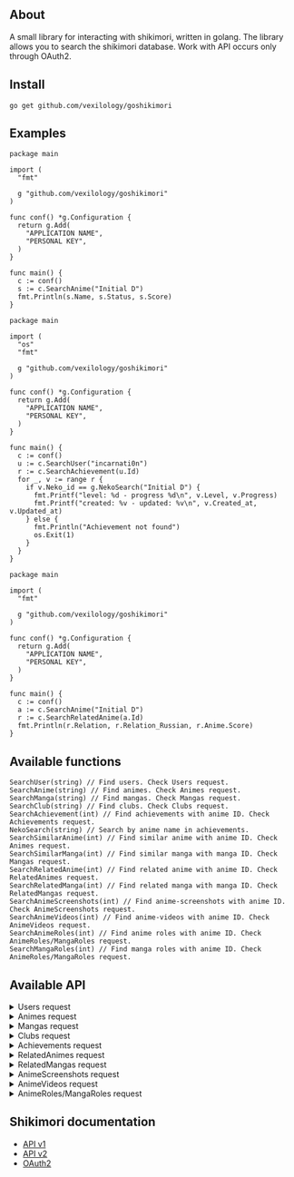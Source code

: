 ## About
A small library for interacting with shikimori, written in golang.
The library allows you to search the shikimori database.
Work with API occurs only through OAuth2.

## Install
```
go get github.com/vexilology/goshikimori
```

## Examples
``` golang
package main

import (
  "fmt"

  g "github.com/vexilology/goshikimori"
)

func conf() *g.Configuration {
  return g.Add(
    "APPLICATION NAME",
    "PERSONAL KEY",
  )
}

func main() {
  c := conf()
  s := c.SearchAnime("Initial D")
  fmt.Println(s.Name, s.Status, s.Score)
}
```
``` golang
package main

import (
  "os"
  "fmt"

  g "github.com/vexilology/goshikimori"
)

func conf() *g.Configuration {
  return g.Add(
    "APPLICATION NAME",
    "PERSONAL KEY",
  )
}

func main() {
  c := conf()
  u := c.SearchUser("incarnati0n")
  r := c.SearchAchievement(u.Id)
  for _, v := range r {
    if v.Neko_id == g.NekoSearch("Initial D") {
      fmt.Printf("level: %d - progress %d\n", v.Level, v.Progress)
      fmt.Printf("created: %v - updated: %v\n", v.Created_at, v.Updated_at)
    } else {
      fmt.Println("Achievement not found")
      os.Exit(1)
    }
  }
}
```
``` golang
package main

import (
  "fmt"

  g "github.com/vexilology/goshikimori"
)

func conf() *g.Configuration {
  return g.Add(
    "APPLICATION NAME",
    "PERSONAL KEY",
  )
}

func main() {
  c := conf()
  a := c.SearchAnime("Initial D")
  r := c.SearchRelatedAnime(a.Id)
  fmt.Println(r.Relation, r.Relation_Russian, r.Anime.Score)
}
```

## Available functions
```golang
SearchUser(string) // Find users. Check Users request.
SearchAnime(string) // Find animes. Check Animes request.
SearchManga(string) // Find mangas. Check Mangas request.
SearchClub(string) // Find clubs. Check Clubs request.
SearchAchievement(int) // Find achievements with anime ID. Check Achievements request.
NekoSearch(string) // Search by anime name in achievements.
SearchSimilarAnime(int) // Find similar anime with anime ID. Check Animes request.
SearchSimilarManga(int) // Find similar manga with manga ID. Check Mangas request.
SearchRelatedAnime(int) // Find related anime with anime ID. Check RelatedAnimes request.
SearchRelatedManga(int) // Find related manga with manga ID. Check RelatedMangas request.
SearchAnimeScreenshots(int) // Find anime-screenshots with anime ID. Check AnimeScreenshots request.
SearchAnimeVideos(int) // Find anime-videos with anime ID. Check AnimeVideos request.
SearchAnimeRoles(int) // Find anime roles with anime ID. Check AnimeRoles/MangaRoles request.
SearchMangaRoles(int) // Find manga roles with anime ID. Check AnimeRoles/MangaRoles request.
```

## Available API
<details>
  <summary>Users request</summary>
    <ul>
      <li>Id</li>
      <li>Nickname</li>
      <li>Avatar</li>
      <li>
        <details>
          <summary>Image</summary>
            <ul>
              <li>Image.X160</li>
              <li>Image.X148</li>
              <li>Image.X80</li>
              <li>Image.X64</li>
              <li>Image.X48</li>
              <li>Image.X32</li>
              <li>Image.X16</li>
            </ul>
        </details>
      </li>
      <li>Online</li>
      <li>Name</li>
      <li>Sex</li>
      <li>Full_Years</li>
      <li>Last_Online</li>
      <li>Website</li>
      <li>Location</li>
      <li>Banned</li>
      <li>About</li>
      <li>AboutHTML</li>
      <li>Common_Info</li>
      <li>Show_Comments</li>
      <li>In_Friends</li>
      <li>Is_Ignored</li>
      <li>Style_Id</li>
    </ul>
</details>

<details>
  <summary>Animes request</summary>
    <ul>
      <li>Id</li>
      <li>Name</li>
      <li>Russian</li>
      <li>
        <details>
          <summary>Image</summary>
            <ul>
              <li>Image.Original</li>
              <li>Image.Preview</li>
              <li>Image.X96</li>
              <li>Image.X48</li>
            </ul>
        </details>
      </li>
      <li>Url</li>
      <li>Kind</li>
      <li>Score</li>
      <li>Status</li>
      <li>Episodes</li>
      <li>Episodes_aired</li>
      <li>Aired_on</li>
      <li>Released_on</li>
    </ul>
</details>

<details>
  <summary>Mangas request</summary>
    <ul>
      <li>Id</li>
      <li>Name</li>
      <li>Russian</li>
      <li>
        <details>
          <summary>Image</summary>
            <ul>
              <li>Image.Original</li>
              <li>Image.Preview</li>
              <li>Image.X96</li>
              <li>Image.X48</li>
            </ul>
        </details>
      </li>
      <li>Url</li>
      <li>Kind</li>
      <li>Score</li>
      <li>Status</li>
      <li>Volumes</li>
      <li>Chapters</li>
      <li>Aired_on</li>
      <li>Released_on</li>
    </ul>
</details>

<details>
  <summary>Clubs request</summary>
    <ul>
      <li>Id</li>
      <li>Name</li>
      <li>
        <details>
          <summary>Logo</summary>
            <ul>
              <li>Logo.Original</li>
              <li>Logo.Main</li>
              <li>Logo.X96</li>
              <li>Logo.X73</li>
              <li>Logo.X48</li>
            </ul>
        </details>
      </li>
      <li>Is_censored</li>
      <li>Join_policy</li>
      <li>Comment_policy</li>
    </ul>
</details>

<details>
  <summary>Achievements request</summary>
    <ul>
      <li>Id</li>
      <li>Neko_id</li>
      <li>Level</li>
      <li>Progress</li>
      <li>User_id</li>
      <li>Created_at</li>
      <li>Updated_at</li>
    </ul>
</details>

<details>
  <summary>RelatedAnimes request</summary>
    <ul>
      <li>Relation</li>
      <li>Relation_Russian</li>
      <li>
        <details>
          <summary>Anime</summary>
            <ul>
              <li>Id</li>
              <li>Name</li>
              <li>Russian</li>
              <li>
                <details>
                  <summary>Image</summary>
                    <ul>
                      <li>Image.Original</li>
                      <li>Image.Preview</li>
                      <li>Image.X96</li>
                      <li>Image.X48</li>
                    </ul>
                </details>
              </li>
              <li>Url</li>
              <li>Kind</li>
              <li>Score</li>
              <li>Status</li>
              <li>Episodes</li>
              <li>Episodes_aired</li>
              <li>Aired_on</li>
              <li>Released_on</li>
            </ul>
        </details>
      </li>
    </ul>
</details>

<details>
  <summary>RelatedMangas request</summary>
    <ul>
      <li>Relation</li>
      <li>Relation_Russian</li>
      <li>
        <details>
          <summary>Manga</summary>
            <ul>
              <li>Id</li>
              <li>Name</li>
              <li>Russian</li>
              <li>
                <details>
                  <summary>Image</summary>
                    <ul>
                      <li>Image.Original</li>
                      <li>Image.Preview</li>
                      <li>Image.X96</li>
                      <li>Image.X48</li>
                    </ul>
                </details>
              </li>
              <li>Url</li>
              <li>Kind</li>
              <li>Score</li>
              <li>Status</li>
              <li>Volumes</li>
              <li>Chapters</li>
              <li>Aired_on</li>
              <li>Released_on</li>
            </ul>
        </details>
      </li>
    </ul>
</details>

<details>
  <summary>AnimeScreenshots request</summary>
    <ul>
      <li>Original</li>
      <li>Preview</li>
    </ul>
</details>

<details>
  <summary>AnimeVideos request</summary>
    <ul>
      <li>Id</li>
      <li>Url</li>
      <li>Image_url</li>
      <li>Player_url</li>
      <li>Name</li>
      <li>Kind</li>
      <li>Hosting</li>
    </ul>
</details>

<details>
  <summary>AnimeRoles/MangaRoles request</summary>
    <ul>
      <li>Roles</li>
      <li>Roles_Russian</li>
      <li>
        <details>
          <summary>Character</summary>
          <ul>
            <li>Id</li>
            <li>Name</li>
            <li>Russian</li>
            <li>
              <details>
                <summary>Image</summary>
                  <ul>
                    <li>Image.Original</li>
                    <li>Image.Preview</li>
                    <li>Image.X96</li>
                    <li>Image.X48</li>
                  </ul>
              </details>
            </li>
            <li>Url</li>
          </ul>
        </details>
      </li>
    </ul>
</details>

## Shikimori documentation
* [API v1](https://shikimori.one/api/doc/1.0)
* [API v2](https://shikimori.one/api/doc/2.0)
* [OAuth2](https://shikimori.one/oauth)
